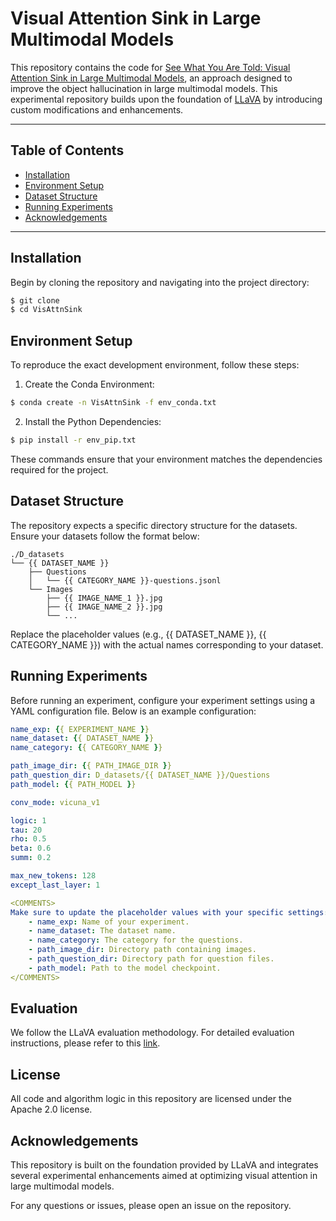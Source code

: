 # Visual Attention Sink in Large Multimodal Models

This repository contains the code for [See What You Are Told: Visual Attention Sink in Large Multimodal Models](https://openreview.net/forum?id=7uDI7w5RQA&nesting=2&sort=date-desc), an approach designed to improve the object hallucination in large multimodal models. This experimental repository builds upon the foundation of [LLaVA](https://github.com/haotian-liu/LLaVA) by introducing custom modifications and enhancements.

---

## Table of Contents

- [Installation](#installation)
- [Environment Setup](#environment-setup)
- [Dataset Structure](#dataset-structure)
- [Running Experiments](#running-experiments)
- [Acknowledgements](#acknowledgements)

---

## Installation

Begin by cloning the repository and navigating into the project directory:

```bash
$ git clone 
$ cd VisAttnSink
```

## Environment Setup

To reproduce the exact development environment, follow these steps:

1. Create the Conda Environment:

```bash
$ conda create -n VisAttnSink -f env_conda.txt
```

2. Install the Python Dependencies:

```bash
$ pip install -r env_pip.txt
```

These commands ensure that your environment matches the dependencies required for the project.

## Dataset Structure

The repository expects a specific directory structure for the datasets. Ensure your datasets follow the format below:

```text
./D_datasets
└── {{ DATASET_NAME }}
    ├── Questions
    │   └── {{ CATEGORY_NAME }}-questions.jsonl
    └── Images
        ├── {{ IMAGE_NAME_1 }}.jpg
        ├── {{ IMAGE_NAME_2 }}.jpg
        └── ...
```

Replace the placeholder values (e.g., {{ DATASET_NAME }}, {{ CATEGORY_NAME }}) with the actual names corresponding to your dataset.

## Running Experiments

Before running an experiment, configure your experiment settings using a YAML configuration file. Below is an example configuration:

```yaml
name_exp: {{ EXPERIMENT_NAME }}
name_dataset: {{ DATASET_NAME }}
name_category: {{ CATEGORY_NAME }}

path_image_dir: {{ PATH_IMAGE_DIR }}
path_question_dir: D_datasets/{{ DATASET_NAME }}/Questions
path_model: {{ PATH_MODEL }}

conv_mode: vicuna_v1

logic: 1
tau: 20
rho: 0.5
beta: 0.6
summ: 0.2

max_new_tokens: 128
except_last_layer: 1

<COMMENTS>
Make sure to update the placeholder values with your specific settings:
    - name_exp: Name of your experiment.
    - name_dataset: The dataset name.
    - name_category: The category for the questions.
    - path_image_dir: Directory path containing images.
    - path_question_dir: Directory path for question files.
    - path_model: Path to the model checkpoint.
</COMMENTS>
```

## Evaluation

We follow the LLaVA evaluation methodology. For detailed evaluation instructions, please refer to this [link](https://github.com/haotian-liu/LLaVA/tree/main/llava/eval).

## License

All code and algorithm logic in this repository are licensed under the Apache 2.0 license.

## Acknowledgements

This repository is built on the foundation provided by LLaVA and integrates several experimental enhancements aimed at optimizing visual attention in large multimodal models.

For any questions or issues, please open an issue on the repository.

